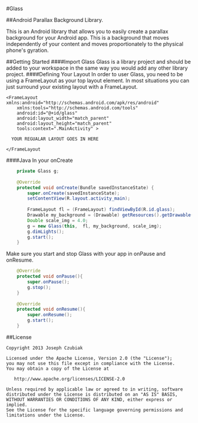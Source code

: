 #Glass

##Android Parallax Background Library.




This is an Android library that allows you to easily create a parallax background for your Android app. This is a background that moves independently of your content and moves proportionately to the physical phone's gyration. 

##Getting Started
####Import Glass
Glass is a library project and should be added to your workspace in the same way you would add any other library project.
####Defining Your Layout
In order to user Glass, you need to be using a FrameLayout as your top layout element. In most situations you can just surround your existing layout with a FrameLayout.
```
<FrameLayout xmlns:android="http://schemas.android.com/apk/res/android"
    xmlns:tools="http://schemas.android.com/tools"
    android:id="@+id/glass"
    android:layout_width="match_parent"
    android:layout_height="match_parent"
    tools:context=".MainActivity" >

  YOUR REGUALAR LAYOUT GOES IN HERE

</FrameLayout

```

####Java
In your onCreate
```Java
	private Glass g;
	
	@Override
	protected void onCreate(Bundle savedInstanceState) {
		super.onCreate(savedInstanceState);
		setContentView(R.layout.activity_main);
		
		FrameLayout fl = (FrameLayout) findViewById(R.id.glass);
		Drawable my_background = (Drawable) getResources().getDrawable(R.drawable.my_bg);
		Double scale_img = 4.0;
		g = new Glass(this,  fl, my_background, scale_img);
		g.dimLights();
		g.start();
	}
```

Make sure you start and stop Glass with your app in onPause and onResume.
```Java
	@Override
	protected void onPause(){
		super.onPause();
		g.stop();
	}
	
	@Override
	protected void onResume(){
		super.onResume();
		g.start();
	}
```
##License
```
Copyright 2013 Joseph Czubiak

Licensed under the Apache License, Version 2.0 (the "License");
you may not use this file except in compliance with the License.
You may obtain a copy of the License at

   http://www.apache.org/licenses/LICENSE-2.0

Unless required by applicable law or agreed to in writing, software
distributed under the License is distributed on an "AS IS" BASIS,
WITHOUT WARRANTIES OR CONDITIONS OF ANY KIND, either express or implied.
See the License for the specific language governing permissions and
limitations under the License.
```
